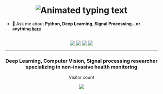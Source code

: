 <!---
- 👋 Hi, I’m @A-Yahia
- 👀 I’m interested in ...
- 🌱 I’m currently learning ...
- 💞️ I’m looking to collaborate on ...
- 📫 How to reach me ...
- 😄 Pronouns: ...
- ⚡ Fun fact: ...

🌱 I’m currently learning **[System Design](https://blog.bytebytego.com/p/free-system-design-pdf-158-pages)**


A-Yahia/A-Yahia is a ✨ special ✨ repository because its `README.md` (this file) appears on your GitHub profile.
You can click the Preview link to take a look at your changes.
--->
  <h1 align="center">
    <img src="https://readme-typing-svg.herokuapp.com/?font=Inter&size=48&center=true&vCenter=true&width=500&height=70&color=4493F8&duration=4000&lines=Hi+There!+👋;+I'm+Abdelrhman+Yahia!;" alt="Animated typing text" />
</h1>


- 💬 Ask me about **Python, Deep Learning, Signal Processing...or anything [here](https://github.com/{A-Yahia}/{A-Yahia}/issues)**

<br>

<div align="center">
  <a href="abdelrahman.yahia@outlook.com">
    <img src="https://img.shields.io/badge/email-333333?style=for-the-badge&logo=email&logoColor=red" />
  </a>
  <a href="[https://linkedin.com/in/abdelrhman-yahia]" target="_blank">
    <img src="https://img.shields.io/badge/LinkedIn-0077B5?style=for-the-badge&logo=linkedin&logoColor=white" target="_blank" />
  </a>
  <a href="https://www.researchgate.net/profile/Abdelrhman-Yahia-3" target="_blank">
    <img src="https://img.shields.io/badge/Research_Gate-00CCBB.svg?&style=for-the-badge&logo=ResearchGate&logoColor=white" target="_blank" />
  </a>
  <a href="https://scholar.google.com/citations?hl=en&user=a615v9sAAAA" target="_blank">
    <img src="https://img.shields.io/badge/CodePen-1e1f26?style=for-the-badge&logo=codepen&logoColor=white" target="_blank" />
  </a>
</div>

<hr>


<h3 align="center">Deep Learning, Computer Vision, Signal processing researcher specializing in non-invasive health monitoring</h3>
<div align="center"> 
  <p>Visitor count</p>
  <img src="https://profile-counter.glitch.me/{A-Yahia}/count.svg?color=00ff00&style=flat-square&theme=dark" />
</div>
